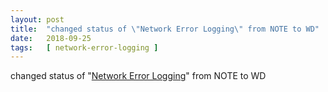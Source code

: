 ```yaml
---
layout: post
title:  "changed status of \"Network Error Logging\" from NOTE to WD"
date:   2018-09-25
tags:   [ network-error-logging ]
---
```


changed status of "[Network Error Logging](/spec/network-error-logging)" from NOTE to WD

